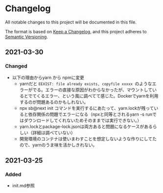 # Changelog
All notable changes to this project will be documented in this file.

The format is based on [Keep a Changelog](https://keepachangelog.com/en/1.0.0/),
and this project adheres to [Semantic Versioning](https://semver.org/spec/v2.0.0.html).

## 2021-03-30
### Changed
- 以下の理由からyarn から npmに変更
    - yarnだと `EEXIST: file already exists, copyfile xxxxx `のようなエラーがでる。エラーの直接な原因がわからなかったが、マウントしているとでてくるエラー、という風に調べてて感じた。Dockerでyarnを利用するのが問題あるのかもしれない。
    - npx sb@next init コマンドを実行するにあたって、yarn.lockが残っていると依存関係の問題でエラーになる（npxと同等とされるyarn -s runではダウンロードしてくれないためそのままでは実行できない。）
    - yarn.lockとpackage-lock.jsonは両方あると問題になるケースがあるらしい（詳細は調べていない）
    - 開発環境のコンテナは使いまわすことを想定しないような作りにしてたので、yarnのうま味を活かしきれない。

## 2021-03-25
### Added
- init.md参照